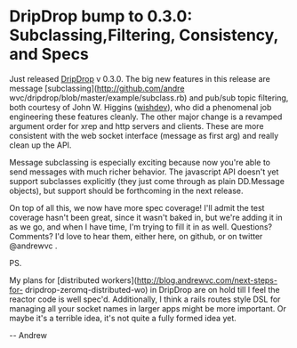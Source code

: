 # DripDrop bump to 0.3.0: Subclassing,Filtering, Consistency, and Specs

Just released [DripDrop](http://github.com/andrewvc/dripdrop) v 0.3.0. The big
new features in this release are message [subclassing](http://github.com/andre
wvc/dripdrop/blob/master/example/subclass.rb) and pub/sub topic filtering,
both courtesy of John W. Higgins ([wishdev](http://github.com/wishdev)), who
did a phenomenal job engineering these features cleanly. The other major
change is a revamped argument order for xrep and http servers and clients.
These are more consistent with the web socket interface (message as first arg)
and really clean up the API.

Message subclassing is especially exciting because now you're able to send
messages with much richer behavior. The javascript API doesn't yet support
subclasses explicitly (they just come through as plain DD.Message objects),
but support should be forthcoming in the next release.

On top of all this, we now have more spec coverage! I'll admit the test
coverage hasn't been great, since it wasn't baked in, but we're adding it in
as we go, and when I have time, I'm trying to fill it in as well. Questions?
Comments? I'd love to hear them, either here, on github, or on twitter
@andrewvc .

PS.

My plans for [distributed workers](http://blog.andrewvc.com/next-steps-for-
dripdrop-zeromq-distributed-wo) in DripDrop are on hold till I feel the
reactor code is well spec'd. Additionally, I think a rails routes style DSL
for managing all your socket names in larger apps might be more important. Or
maybe it's a terrible idea, it's not quite a fully formed idea yet.

-- Andrew

